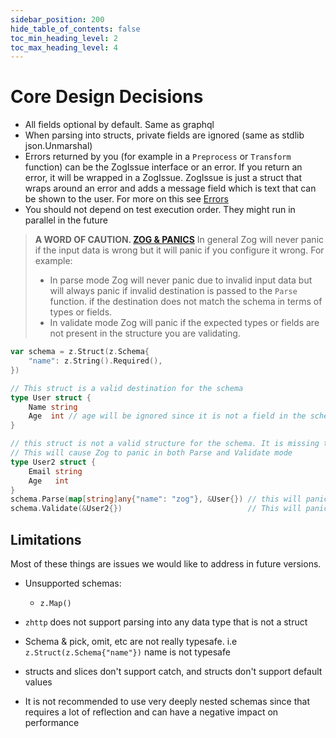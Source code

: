 ```yaml
---
sidebar_position: 200
hide_table_of_contents: false
toc_min_heading_level: 2
toc_max_heading_level: 4
---
```


# Core Design Decisions

- All fields optional by default. Same as graphql
- When parsing into structs, private fields are ignored (same as stdlib json.Unmarshal)
- Errors returned by you (for example in a `Preprocess` or `Transform` function) can be the ZogIssue interface or an error. If you return an error, it will be wrapped in a ZogIssue. ZogIssue is just a struct that wraps around an error and adds a message field which is text that can be shown to the user. For more on this see [Errors](/errors)
- You should not depend on test execution order. They might run in parallel in the future

> **A WORD OF CAUTION. [ZOG & PANICS](/panics)**
> In general Zog will never panic if the input data is wrong but it will panic if you configure it wrong. For example:
>
> - In parse mode Zog will never panic due to invalid input data but will always panic if invalid destination is passed to the `Parse` function. if the destination does not match the schema in terms of types or fields.
> - In validate mode Zog will panic if the expected types or fields are not present in the structure you are validating.

```go
var schema = z.Struct(z.Schema{
	"name": z.String().Required(),
})

// This struct is a valid destination for the schema
type User struct {
	Name string
	Age  int // age will be ignored since it is not a field in the schema
}

// this struct is not a valid structure for the schema. It is missing the name field.
// This will cause Zog to panic in both Parse and Validate mode
type User2 struct {
	Email string
	Age   int
}
schema.Parse(map[string]any{"name": "zog"}, &User{}) // this will panic even if input data is valid. Because the destination is not a valid structure for the schema
schema.Validate(&User2{})                            // This will panic because the structure does not match the schema
```

## Limitations

Most of these things are issues we would like to address in future versions.

- Unsupported schemas:

  - `z.Map()`

- `zhttp` does not support parsing into any data type that is not a struct
- Schema & pick, omit, etc are not really typesafe. i.e `z.Struct(z.Schema{"name"})` name is not typesafe
- structs and slices don't support catch, and structs don't support default values
- It is not recommended to use very deeply nested schemas since that requires a lot of reflection and can have a negative impact on performance
